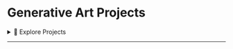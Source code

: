 # Generative Art Projects
<details><summary> 🧭 Explore Projects</summary>

|                |            |
|---------------:|-----------:|
|[squares](/squares.html) | [squared](project-squared.md)|

</details>

---







